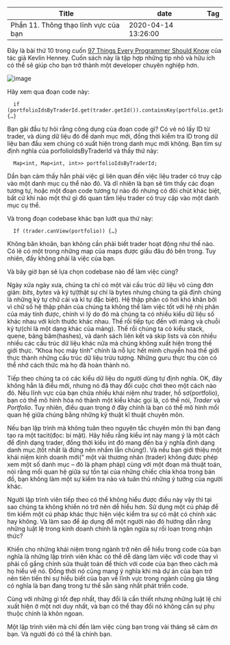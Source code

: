 Title | date | Tag
----- | ---- | ----
Phần 11. Thông thạo lĩnh vực của bạn | 2020-04-14 13:26:00 |

Đây là bài thứ 10 trong cuốn [97 Things Every Programmer Should Know](https://www.oreilly.com/library/view/97-things-every/9780596809515/) của tác giả Kevlin Henney. Cuốn sách này là tập hợp những tip nhỏ và hữu ích có thể sẽ giúp cho bạn trở thành một developer chuyên nghiệp hơn.

![image](https://www.thegioimaychu.vn/blog/wp-content/uploads/2019/04/cloudjobs.jpg)

Hãy xem qua đoạn code này:

```
  if (portfolioIdsByTraderId.get(trader.getId()).containsKey(portfolio.getId())) {…}
```

Bạn gãi đầu tự hỏi rằng công dụng của đoạn code gì? Có vẻ nó lấy ID từ trader, và dùng dữ liệu đó để danh mục mới, đồng thời kiểm tra ID trong dữ liệu ban đầu xem chúng có xuất hiện trong danh mục mới không. Bạn tìm sự định nghĩa của porfolioIdsByTraderId và thấy thứ này:

```
  Map<int, Map<int, int>> portfolioIdsByTraderId;
```

Dần bạn cảm thấy hẳn phải việc gì liên quan đến việc liệu trader có truy cập vào một danh mục cụ thể nào đó. Và dĩ nhiên là bạn sẽ tìm thấy các đoạn tương tự, hoặc một đoạn code tương tự nào đó nhưng có đôi chút khác biệt, bất cứ khi nào một thứ gì đó quan tâm liệu trader có truy cập vào một danh mục cụ thể.

Và trong đoạn codebase khác bạn lướt qua thứ này:

```
  If (trader.canView(portfolio)) {…}
```

Không băn khoăn, bạn không cần phải biết trader hoạt động như thế nào. Có lẽ có một trong những map của maps được giấu đâu đó bên trong. Tuy nhiên, đấy không phải là việc của bạn.

Và bây giờ bạn sẽ lựa chọn codebase nào để làm việc cùng?

Ngày xửa ngày xưa, chúng ta chỉ có một vài cấu trúc dữ liệu vô cùng đơn giản: *bits*, *bytes* và ký tự(thật sự chỉ là bytes nhưng chúng ta giả định chúng là những ký tự chữ cái và kí tự đặc biệt). Hệ thập phân có hơi khó khăn bởi vì chữ số hệ thập phân của chúng ta không thể làm việc tốt với hệ nhị phân của máy tính được, chính vì lý do đó mà chúng ta có nhiều kiểu dữ liệu số khác nhau với kích thước khác nhau. Thế rồi tiếp tục đến với mảng và chuỗi ký tự(chỉ là một dạng khác của mảng). Thế rồi chúng ta có kiểu stack, quene, bảng băm(hashes), và danh sách liên kết và skip lists và còn nhiều nhiều các cấu trúc dữ liệu khác nữa mà chúng không xuất hiện trong thế giới thực. “Khoa học máy tính” chính là nỗ lực hết mình chuyển hoá thế giới thực thành những cấu trúc dữ liệu trừu tượng. Những guru thực thụ còn có thể nhớ cách thức mà họ đã hoàn thành nó.

Tiếp theo chúng ta có các kiểu dữ liệu do người dùng tự định nghĩa. OK, đây không hẳn là điều mới, nhưng nó đã thay đổi cuộc chơi theo một cách nào đó. Nếu lĩnh vực của bạn chứa nhiều khái niệm như trader, hồ sơ(portfolio), bạn có thể mô hình hóa nó thành một kiểu khác gọi là, có thể nói, *Trader* và *Portfolio*. Tuy nhiên, điều quan trọng ở đây chính là bạn có thể mô hình mối quan hệ giữa chúng bằng những kỹ thuật kĩ thuật chuyên môn.

Nếu bạn lập trình mà không tuân theo nguyên tắc chuyên môn thì bạn đang tạo ra một tacit(đọc: bí mật). Hãy hiểu rằng kiểu int này mang ý là một cách để định dạng trader, đồng thời kiểu int đó mang đến ba ý nghĩa định dạng danh mục.(tốt nhất là đừng nên nhầm lẫn chúng!). Và nếu bạn giới thiệu một khái niệm kinh doanh mới(“ một vài thương nhân (trader) không được phép xem một số danh mục – đó là phạm pháp) cùng với một đoạn mã thuật toán, nói rằng mối quan hệ giữa sự tồn tại của những chiếc chìa khóa trong bản đồ, bạn không làm một sự kiểm tra nào và tuân thủ những ý tưởng của người khác.

Người lập trình viên tiếp theo có thể không hiểu được điều này vậy thì tại sao chúng ta không khiến nó trở nên dễ hiểu hơn. Sử dụng một cú pháp để tìm kiếm một cú pháp khác thực hiện việc kiểm tra sự có mặt có chính xác hay không. Và làm sao để áp dụng để một người nào đó hướng dẫn rằng những luật lệ trong kinh doanh chính là ngăn ngừa sự rối loạn trong nhận thức?

Khiến cho những khái niệm trong ngành trở nên dễ hiểu trong code của bạn nghĩa là những lập trình viên khác có thể dễ dàng làm việc với code thay vì phải cố gắng chỉnh sửa thuật toán để thích với code của bạn theo cách mà họ hiểu về nó. Đồng thời nó cũng mang ý nghĩa khi mà dự án của bạn trở nên tiên tiến thì sự hiểu biết của bạn về lĩnh vực trong ngành cũng gia tăng có nghĩa là bạn đang trong tư thế sẵn sàng nhất phát triển code.

Cùng với những gì tốt đẹp nhất, thay đổi là cần thiết nhưng những luật lệ chỉ xuất hiện ở một nơi duy nhất, và bạn có thể thay đổi nó không cần sự phụ thuộc chính là khôn ngoan.

Một lập trình viên mà chỉ đến làm việc cùng bạn trong vài tháng sẽ cảm ơn bạn. Và người đó có thể là chính bạn.
